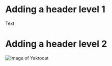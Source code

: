 # Adding a header level 1
Text
# Adding a header level 2
![Image of Yaktocat](https://octodex.github.com/images/yaktocat.png)
